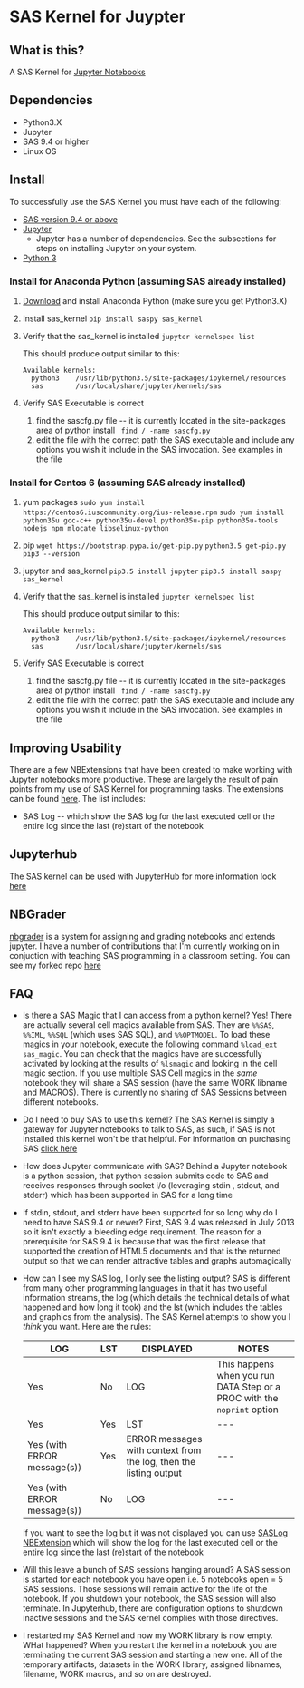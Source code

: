 # SAS Kernel for Juypter

## What is this?

A SAS Kernel for [Jupyter Notebooks](http://www.jupyter.org)

## Dependencies
* Python3.X
* Jupyter
* SAS 9.4 or higher
* Linux OS

## Install
To successfully use the SAS Kernel you must have each of the following:
* [SAS version 9.4 or above](http://www.sas.com)
* [Jupyter](http://jupyter.org)
    * Jupyter has a number of dependencies. See the subsections for steps on installing Jupyter on your system.
* [Python 3](http://www.python.org)

### Install for Anaconda Python (assuming SAS already installed)
1. [Download](https://www.continuum.io/downloads) and install Anaconda Python (make sure you get Python3.X)

1. Install sas_kernel
`pip install saspy sas_kernel`
 
1. Verify that the sas_kernel is installed
`jupyter kernelspec list`

    This should produce output similar to this:
    ```
    Available kernels:
      python3    /usr/lib/python3.5/site-packages/ipykernel/resources
      sas        /usr/local/share/jupyter/kernels/sas
    ```

1. Verify SAS Executable is correct
    1. find the sascfg.py file -- it is currently located in the site-packages area of python install
    ` find / -name sascfg.py`
    1. edit the file with the correct path the SAS executable and include any options you wish it include in the SAS invocation. See examples in the file


### Install for Centos 6 (assuming SAS already installed)
1. yum packages
`sudo yum install https://centos6.iuscommunity.org/ius-release.rpm`
`sudo yum install python35u gcc-c++ python35u-devel python35u-pip python35u-tools nodejs npm mlocate libselinux-python`
 
1. pip
`wget https://bootstrap.pypa.io/get-pip.py`
`python3.5 get-pip.py`
`pip3 --version`
 
1. jupyter and sas_kernel
`pip3.5 install jupyter`
`pip3.5 install saspy sas_kernel`
 
1. Verify that the sas_kernel is installed
`jupyter kernelspec list`

    This should produce output similar to this:
    ```
    Available kernels:
      python3    /usr/lib/python3.5/site-packages/ipykernel/resources
      sas        /usr/local/share/jupyter/kernels/sas
    ```

 
1. Verify SAS Executable is correct
    1. find the sascfg.py file -- it is currently located in the site-packages area of python install
    ` find / -name sascfg.py`
    1. edit the file with the correct path the SAS executable and include any options you wish it include in the SAS invocation. See examples in the file




## Improving Usability
There are a few NBExtensions that have been created to make working with Jupyter notebooks more productive. These are largely the result of pain points from my use of SAS Kernel for programming tasks. The extensions can be found [here](). The list includes:
* SAS Log -- which show the SAS log for the last executed cell or the entire log since the last (re)start of the notebook

## Jupyterhub
The SAS kernel can be used with JupyterHub for more information look [here](https://jupyterhub.readthedocs.org/en/latest/) 

## NBGrader
[nbgrader](http://nbgrader.readthedocs.org/en/stable/) is a system for assigning and grading notebooks and extends jupyter. I have a number of contributions that I'm currently working on in conjuction with teaching SAS programming in a classroom setting. You can see my forked repo [here](https://github.com/jld23/nbgrader)

## FAQ
* Is there a SAS Magic that I can access from a python kernel?
    Yes! There are actually several cell magics available from SAS. 
    They are `%%SAS`, `%%IML`, `%%SQL` (which uses SAS SQL), and `%%OPTMODEL`. To load these magics in your notebook, execute the following command `%load_ext sas_magic`. You can check that the magics have are successfully activated by looking at the results of `%lsmagic` and looking in the cell magic section.
    If you use multiple SAS Cell magics in the *same* notebook they will share a SAS session (have the same WORK libname and MACROS). There is currently no sharing of SAS Sessions between different notebooks.

* Do I need to buy SAS to use this kernel?
   The SAS Kernel is simply a gateway for Jupyter notebooks to talk to SAS, as such, if SAS is not installed this kernel won't be that helpful. For information on purchasing SAS [click here](http://www.sas.com/en_us/software/how-to-buy.html)

* How does Jupyter communicate with SAS?
    Behind a Jupyter notebook is a python session, that python session submits code to SAS and receives responses through socket i/o (leveraging stdin , stdout, and stderr) which has been supported in SAS for a long time

* If stdin, stdout, and stderr have been supported for so long why do I need to have SAS 9.4 or newer?
    First, SAS 9.4 was released in July 2013 so it isn't exactly a bleeding edge requirement. The reason for a prerequisite for SAS 9.4 is because that was the first release that supported the creation of HTML5 documents and that is the returned output so that we can render attractive tables and graphs automagically

* How can I see my SAS log, I only see the listing output?
    SAS is different from many other programming languages in that it has two useful information streams, the log (which details the technical details of what happened and how long it took) and the lst (which includes the tables and graphics from the analysis).  The SAS Kernel attempts to show you I *think* you want.  Here are the rules:
        
    LOG|LST|DISPLAYED| NOTES
    ---|---|---|---
    Yes|No|LOG|This happens when you run DATA Step or a PROC with the `noprint` option
    Yes|Yes|LST|---
    Yes (with ERROR message(s))|Yes|ERROR messages with context from the log, then the listing output|---
    Yes (with ERROR message(s))|No|LOG|---


    If you want to see the log but it was not displayed you can use [SASLog NBExtension]() which will show the log for the last executed cell or the entire log since the last (re)start of the notebook

* Will this leave a bunch of SAS sessions hanging around?
    A SAS session is started for each notebook you have open i.e. 5 notebooks open = 5 SAS sessions. Those sessions will remain active for the life of the notebook. If you shutdown your notebook, the SAS session will also terminate. In Jupyterhub, there are configuration options to shutdown inactive sessions and the SAS kernel complies with those directives.

* I restarted my SAS Kernel and now my WORK library is now empty. WHat happened?
    When you restart the kernel in a notebook you are terminating the current SAS session and starting a new one. All of the temporary artifacts, datasets in the WORK library, assigned libnames, filename, WORK macros, and so on are destroyed.
